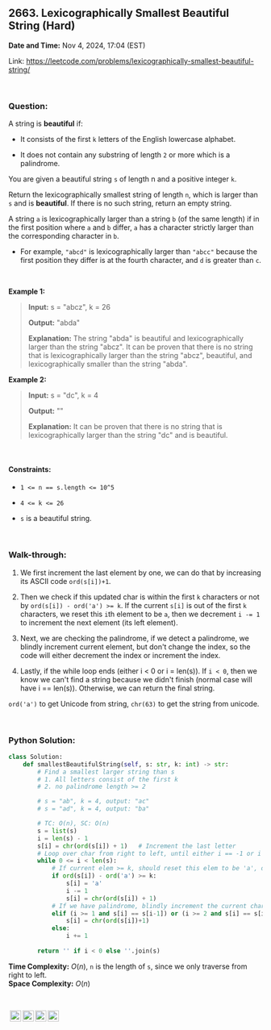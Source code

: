 ## 2663. Lexicographically Smallest Beautiful String (Hard)
**Date and Time:** Nov 4, 2024, 17:04 (EST)

Link: https://leetcode.com/problems/lexicographically-smallest-beautiful-string/

<br>

### Question:
A string is **beautiful** if:

* It consists of the first `k` letters of the English lowercase alphabet.

* It does not contain any substring of length `2` or more which is a palindrome.

You are given a beautiful string `s` of length n and a positive integer `k`.

Return the lexicographically smallest string of length `n`, which is larger than `s` and is **beautiful**. If there is no such string, return an empty string.

A string `a` is lexicographically larger than a string `b` (of the same length) if in the first position where `a` and `b` differ, `a` has a character strictly larger than the corresponding character in `b`.

* For example, `"abcd"` is lexicographically larger than `"abcc"` because the first position they differ is at the fourth character, and `d` is greater than `c`.

<br>

**Example 1:**
> **Input:** s = "abcz", k = 26
> 
> **Output:** "abda"
>
> **Explanation:** The string "abda" is beautiful and lexicographically larger than the string "abcz".
It can be proven that there is no string that is lexicographically larger than the string "abcz", beautiful, and lexicographically smaller than the string "abda".

**Example 2:**
> **Input:** s = "dc", k = 4
> 
> **Output:** ""
>
> **Explanation:** It can be proven that there is no string that is lexicographically larger than the string "dc" and is beautiful.

<br>

#### Constraints:
* `1 <= n == s.length <= 10^5`

* `4 <= k <= 26`

* `s` is a beautiful string.

<br>

### Walk-through: 
1. We first increment the last element by one, we can do that by increasing its ASCII code `ord(s[i])+1`.

2. Then we check if this updated char is within the first `k` characters or not by `ord(s[i]) - ord('a') >= k`. If the current `s[i]` is out of the first `k` characters, we reset this `i`th element to be `a`, then we decrement `i -= 1` to increment the next element (its left element).

3. Next, we are checking the palindrome, if we detect a palindrome, we blindly increment current element, but don't change the index, so the code will either decrement the index or increment the index.

4. Lastly, if the while loop ends (either i < 0 or i = len(s)). If `i < 0`, then we know we can't find a string because we didn't finish (normal case will have i == len(s)). Otherwise, we can return the final string.

`ord('a')` to get Unicode from string, `chr(63)` to get the string from unicode.

<br>

### Python Solution:
```python
class Solution:
    def smallestBeautifulString(self, s: str, k: int) -> str:
        # Find a smallest larger string than s
        # 1. All letters consist of the first k
        # 2. no palindrome length >= 2

        # s = "ab", k = 4, output: "ac"
        # s = "ad", k = 4, output: "ba"

        # TC: O(n), SC: O(n)
        s = list(s)
        i = len(s) - 1
        s[i] = chr(ord(s[i]) + 1)   # Increment the last letter
        # Loop over char from right to left, until either i == -1 or i == len(num)
        while 0 <= i < len(s):
            # If current elem >= k, should reset this elem to be 'a', decrement i, so we can increment the left element
            if ord(s[i]) - ord('a') >= k:
                s[i] = 'a'
                i -= 1
                s[i] = chr(ord(s[i]) + 1)
            # If we have palindrome, blindly increment the current char, the code will adjust it
            elif (i >= 1 and s[i] == s[i-1]) or (i >= 2 and s[i] == s[i-2]):
                s[i] = chr(ord(s[i])+1)
            else:
                i += 1
        
        return '' if i < 0 else ''.join(s)
```
**Time Complexity:** $O(n)$, `n` is the length of `s`, since we only traverse from right to left. <br>
**Space Complexity:** $O(n)$

<br>

<img style="height:22px!important;margin-left:3px;vertical-align:text-bottom;" src="https://mirrors.creativecommons.org/presskit/icons/cc.svg?ref=chooser-v1" alt="CC BY-NC-SA" title="CC BY-NC-SA"><img style="height:22px!important;margin-left:3px;vertical-align:text-bottom;" src="https://mirrors.creativecommons.org/presskit/icons/by.svg?ref=chooser-v1" alt="BY: credit must be given to the creator" title="BY: credit must be given to the creator"><img style="height:22px!important;margin-left:3px;vertical-align:text-bottom;" src="https://mirrors.creativecommons.org/presskit/icons/nc.svg?ref=chooser-v1" alt="NC: Only noncommercial uses of the work are permitted" title="NC: Only noncommercial uses of the work are permitted"><img style="height:22px!important;margin-left:3px;vertical-align:text-bottom;" src="https://mirrors.creativecommons.org/presskit/icons/sa.svg?ref=chooser-v1" alt="SA: Adaptations must be shared under the same terms" title="SA: Adaptations must be shared under the same terms">